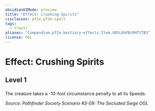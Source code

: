 ```yaml
---
obsidianUIMode: preview
title: "Effect: Crushing Spirits"
cssclasses: pf2e,pf2e-spell
tags:
  - trait/
aliases: "Compendium.pf2e.bestiary-effects.Item.U05L8bPBcRHTtTB3"
license: OGL
---
```

# Effect: Crushing Spirits
## Level 1
### 






The creature takes a -10-foot circumstance penalty to all its Speeds.

*Source: Pathfinder Society Scenario #3-09: The Secluded Siege*
*OGL*